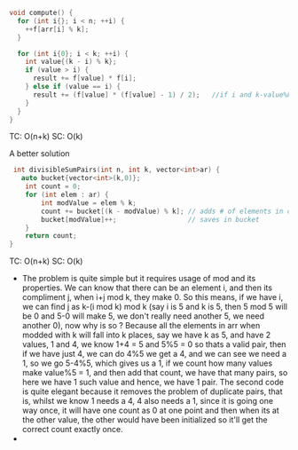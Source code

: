 ```cpp
void compute() {
  for (int i{}; i < n; ++i) {
    ++f[arr[i] % k];
  }

  for (int i{0}; i < k; ++i) {
    int value{(k - i) % k};
    if (value > i) {
      result += f[value] * f[i];
    } else if (value == i) {
      result += (f[value] * (f[value] - 1) / 2);   //if i and k-value%k is 0, then to find number of 2 element pairs from a list of n elements we use the formula n(n-1)/2
    }
  }
}
```
TC: O(n+k)
SC: O(k)

A better solution 
```cpp
 int divisibleSumPairs(int n, int k, vector<int>ar) {
   auto bucket{vector<int>(k,0)};
    int count = 0;
    for (int elem : ar) {
        int modValue = elem % k;
        count += bucket[(k - modValue) % k]; // adds # of elements in complement bucket
        bucket[modValue]++;                  // saves in bucket
    }
    return count;
}
```
TC: O(n+k)
SC: O(k)

- The problem is quite simple but it requires usage of mod and its properties. 
  We can know that there can be an element i, and then its compliment j, when i+j mod k, they make 0. So this means, if we have i, we can find j as k-(i mod k) mod k (say i is 5 and k is 5, then 5 mod 5 will be 0 and 5-0 will make 5, we don't really need another 5, we need another 0), now why is so ? Because all the elements in arr when modded with k will fall into k places, say we have k as 5, and have 2 values, 1 and 4, we know 1+4 = 5 and 5%5 = 0 so thats a valid pair, then if we have just 4, we can do 4%5 we get a 4, and we can see we need a 1, so we go 5-4%5, which gives us a 1, if we count how many values make value%5 = 1, and then add that count, we have that many pairs, so here we have 1 such value and hence, we have 1 pair. The second code is quite elegant because it removes the problem of duplicate pairs, that is, whilst we know 1 needs a 4, 4 also needs a 1, since it is going one way once, it will have one count as 0 at one point and then when its at the other value, the other would have been initialized so it'll get the correct count exactly once.
- 